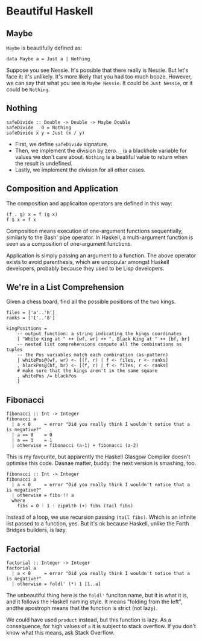 # Beautiful Haskell

## Maybe

`Maybe` is beautifully defined as:

```
data Maybe a = Just a | Nothing
```

Suppose you see Nessie. It's possible that there really is Nessie. But let's face it: it's
unlikely. It's more likely that you had too much booze. However, we can say that what you see is
`Maybe Nessie`. It could be `Just Nessie`, or it could be `Nothing`.


## Nothing

```
safeDivide :: Double -> Double -> Maybe Double
safeDivide _ 0 = Nothing
safeDivide x y = Just (x / y)
```

* First, we define `safeDivide` signature.
* Then, we implement the division by zero. `_` is a blackhole variable for values we don't care about. `Nothing` is a beatiful value to return when the result is undefined.
* Lastly, we implement the division for all other cases.


## Composition and Application

The composition and applicaiton operators are defined in this way:

```
(f . g) x = f (g x)
f $ x = f x
```

Composition means execution of one-argument functions sequentially, similarly to the Bash' pipe operator.
In Haskell, a multi-argument function is seen as a composition of one-argument functions.

Application is simply passing an argument to a function. The above operator exists to avoid parenthesis,
which are unpopular amongst Haskell developers, probably because they used to be Lisp developers.


## We're in a List Comprehension

Given a chess board, find all the possible positions of the two kings.

```
files = ['a'..'h']
ranks = ['1'..'8']

kingPositions = 
    -- output function: a string indicating the kings coordinates
    [ "White King at " ++ [wf, wr] ++ ", Black King at " ++ [bf, br]
    -- nested list comprehensions compute all the combinations as tuples
    -- the Pos variables match each combination (as-pattern)
    | whitePos@(wf, wr) <- [(f, r) | f <- files, r <- ranks]
    , blackPos@(bf, br) <- [(f, r) | f <- files, r <- ranks]
    # make sure that the kings aren't in the same square
    , whitePos /= blackPos
    ]
```


## Fibonacci

```
fibonacci :: Int -> Integer
fibonacci a
  | a < 0     = error "Did you really think I wouldn't notice that a is negative?"
  | a == 0    = 0
  | a == 1    = 1
  | otherwise = fibonacci (a-1) + fibonacci (a-2)
```

This is my favourite, but apparently the Haskell Glasgow Compiler doesn't optimise this code.
Dasnae matter, buddy: the next version is smashing, too.

```
fibonacci :: Int -> Integer
fibonacci a
  | a < 0     = error "Did you really think I wouldn't notice that a is negative?"
  | otherwise = fibs !! a
  where
    fibs = 0 : 1 : zipWith (+) fibs (tail fibs)
```

Instead of a loop, we use recursion passing `(tail fibs)`. Which is an infinite list passed to a function,
yes. But it's ok because Haskell, unlike the Forth Bridges builders, is lazy.


## Factorial

```
factorial :: Integer -> Integer
factorial a
  | a < 0     = error "Did you really think I wouldn't notice that a is negative?"
  | otherwise = foldl' (*) 1 [1..a]
```

The unbeautiful thing here is the `foldl'` funciton name, but it is what it is, and it
follows the Haskell naming style. It means "folding from the left", andthe apostroph means
that the function is strict (not lazy).

We could have used `product` instead, but this function is lazy. As a consequence, for
high values of `a` it is subject to stack overflow. If you don't know what this means, ask
Stack Overflow.


